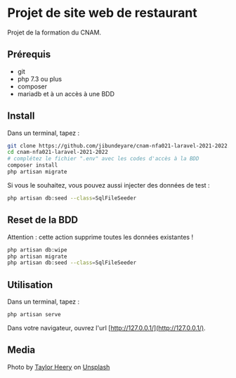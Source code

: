 # Projet de site web de restaurant

Projet de la formation du CNAM.

## Prérequis

- git
- php 7.3 ou plus
- composer
- mariadb et à un accès à une BDD

## Install

Dans un terminal, tapez :

```bash
git clone https://github.com/jibundeyare/cnam-nfa021-laravel-2021-2022.git
cd cnam-nfa021-laravel-2021-2022
# complétez le fichier ".env" avec les codes d'accès à la BDD
composer install
php artisan migrate
```

Si vous le souhaitez, vous pouvez aussi injecter des données de test :

```bash
php artisan db:seed --class=SqlFileSeeder
```

## Reset de la BDD

Attention : cette action supprime toutes les données existantes !

```bash
php artisan db:wipe
php artisan migrate
php artisan db:seed --class=SqlFileSeeder
```

## Utilisation

Dans un terminal, tapez :

```bash
php artisan serve
```

Dans votre navigateur, ouvrez l'url [http://127.0.0.1/](http://127.0.0.1/).


## Media

Photo by <a href="https://unsplash.com/@taylorheeryphoto?utm_source=unsplash&utm_medium=referral&utm_content=creditCopyText">Taylor Heery</a> on <a href="https://unsplash.com/?utm_source=unsplash&utm_medium=referral&utm_content=creditCopyText">Unsplash</a>
